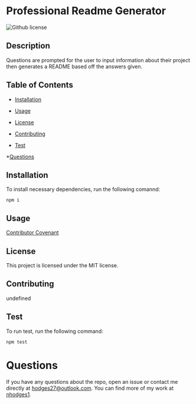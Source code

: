 # Professional Readme Generator
![Github license](https://img.shields.io/badge/license-MIT-blue.svg)

## Description

Questions are prompted for the user to input information about their project then generates a README based off the answers given.

## Table of Contents

* [Installation](#installation)

* [Usage](#usage)

* [License](#license)

* [Contributing](#contributing)

* [Test](#tests)

*[Questions](#questions)

## Installation

To install necessary dependencies, run the following comannd:

```
npm i
```

## Usage

[Contributor Covenant](https://www.contributor-covenant.org/)

## License
    
This project is licensed under the MIT license.

## Contributing

undefined

## Test

To run test, run the following command:

```
npm test
```

# Questions

If you have any questions about the repo, open an issue or contact me directly at hodges27@outlook.com. You can find more of my work at [nhodges1](https://github.com/nhodges1/).

